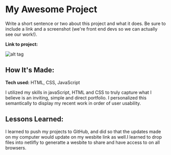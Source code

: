 # My Awesome Project
Write a short sentence or two about this project and what it does. Be sure to include a link and a screenshot (we're front end devs so we can actually see our work!).

**Link to project:** 

![alt tag]()

## How It's Made:

**Tech used:** HTML, CSS, JavaScript

I utilized my skills in javaScript, HTML and CSS to truly capture what I believe is an inviting, simple and direct portfolio. I personalized this semantically to display my recent work in order of user usability. 

## Lessons Learned:
I learned to push my projects to GitHub, and did so that the updates made on my computer would update on my wesbite link as well.I learned to drop files into netlifly to generatte a wesbite to share and have access to on all browsers. 
